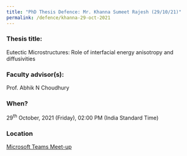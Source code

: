 ```yaml
---
title: "PhD Thesis Defence: Mr. Khanna Sumeet Rajesh (29/10/21)"
permalink: /defence/khanna-29-oct-2021
---
```

### Thesis title:
Eutectic Microstructures: Role of interfacial energy   anisotropy and diffusivities

### Faculty advisor(s):
Prof. Abhik N Choudhury


### When?
29<sup>th</sup> October, 2021 (Friday), 02:00 PM (India Standard Time)

### Location
<a href="https://teams.microsoft.com/l/meetup-join/19%3ameeting_MWM5ZjhjOTMtYjE4MC00ZTA3LWFjNWMtNjI4OWY5ZjhjMjlk%40thread.v2/0?context=%7b%22Tid%22%3a%226f15cd97-f6a7-41e3-b2c5-ad4193976476%22%2c%22Oid%22%3a%2237cbbc90-5847-4c97-858e-f150a9d01371%22%7d" target="_blank">Microsoft Teams Meet-up</a>
